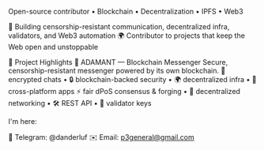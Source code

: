 Open-source contributor • Blockchain • Decentralization • IPFS • Web3

💬 Building censorship-resistant communication, decentralized infra, validators, and Web3 automation
🌍 Contributor to projects that keep the Web open and unstoppable

🚀 Project Highlights
🔹 ADAMANT — Blockchain Messenger
Secure, censorship-resistant messenger powered by its own blockchain.
💬 encrypted chats • 🔒 blockchain-backed security • 🌍 decentralized infra • 📱 cross-platform apps
⚡ fair dPoS consensus & forging • 📡 decentralized networking • 🛠️ REST API • 🔑 validator keys

I'm here:

📢 Telegram: @danderluf
✉️ Email: p3general@gmail.com
